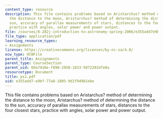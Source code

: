 ```yaml
---
content_type: resource
description: This file contains problems based on Aristarchus? method of determining
  the distance to the moon, Aristarchus? method of determining the distance to the
  sun, accuracy of parallax measurements of stars, distances to the four closest stars,
  practice with angles, solar power and power output.
file: /courses/8-282j-introduction-to-astronomy-spring-2006/e355add7e9bf77a818059d1f94981ebe_ps1.pdf
file_type: application/pdf
learning_resource_types:
- Assignments
license: https://creativecommons.org/licenses/by-nc-sa/4.0/
ocw_type: OCWFile
parent_title: Assignments
parent_type: CourseSection
parent_uid: 69a7416e-f890-2958-1833-5072202dfe0a
resourcetype: Document
title: ps1.pdf
uid: e355add7-e9bf-77a8-1805-9d1f94981ebe
---
```

This file contains problems based on Aristarchus? method of determining the distance to the moon, Aristarchus? method of determining the distance to the sun, accuracy of parallax measurements of stars, distances to the four closest stars, practice with angles, solar power and power output.